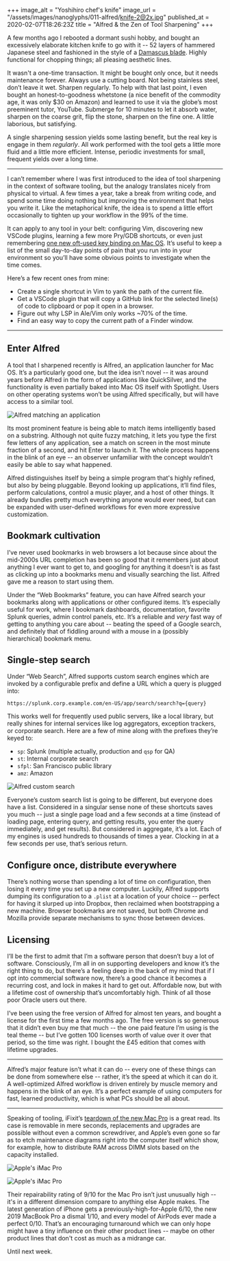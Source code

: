 +++
image_alt = "Yoshihiro chef's knife"
image_url = "/assets/images/nanoglyphs/011-alfred/knife-2@2x.jpg"
published_at = 2020-02-07T18:26:23Z
title = "Alfred & the Zen of Tool Sharpening"
+++

A few months ago I rebooted a dormant sushi hobby, and bought an excessively elaborate kitchen knife to go with it -- 52 layers of hammered Japanese steel and fashioned in the style of a [Damascus blade](https://en.wikipedia.org/wiki/Damascus_steel). Highly functional for chopping things; all pleasing aesthetic lines.

It wasn't a one-time transaction. It might be bought only once, but it needs maintenance forever. Always use a cutting board. Not being stainless steel, don’t leave it wet. Sharpen regularly. To help with that last point, I even bought an honest-to-goodness whetstone (a nice benefit of the commodity age, it was only $30 on Amazon) and learned to use it via the globe’s most preeminent tutor, YouTube. Submerge for 10 minutes to let it absorb water, sharpen on the coarse grit, flip the stone, sharpen on the fine one. A little laborious, but satisfying.

A single sharpening session yields some lasting benefit, but the real key is engage in them _regularly_. All work performed with the tool gets a little more fluid and a little more efficient. Intense, periodic investments for small, frequent yields over a long time.

---

I can’t remember where I was first introduced to the idea of tool sharpening in the context of software tooling, but the analogy translates nicely from physical to virtual. A few times a year, take a break from writing code, and spend some time doing nothing but improving the environment that helps you write it. Like the metaphorical knife, the idea is to spend a little effort occasionally to tighten up your workflow in the 99% of the time.

It can apply to any tool in your belt: configuring Vim, discovering new VSCode plugins, learning a few more Pry/GDB shortcuts, or even just remembering [one new oft-used key binding on Mac OS](https://twitter.com/brandur/status/1211683351414726657). It’s useful to keep a list of the small day-to-day points of pain that you run into in your environment so you’ll have some obvious points to investigate when the time comes.

Here’s a few recent ones from mine:

* Create a single shortcut in Vim to yank the path of the current file.
* Get a VSCode plugin that will copy a GitHub link for the selected line(s) of code to clipboard or pop it open in a browser.
* Figure out why LSP in Ale/Vim only works ~70% of the time.
* Find an easy way to copy the current path of a Finder window.

---

## Enter Alfred

A tool that I sharpened recently is Alfred, an application launcher for Mac OS. It’s a particularly good one, but the idea isn’t novel -- it was around years before Alfred in the form of applications like QuickSilver, and the functionality is even partially baked into Mac OS itself with Spotlight. Users on other operating systems won’t be using Alfred specifically, but will have access to a similar tool.

![Alfred matching an application](/assets/images/nanoglyphs/011-alfred/alfred-search@2x.png)

Its most prominent feature is being able to match items intelligently based on a substring. Although not quite fuzzy matching, it lets you type the first few letters of any application, see a match on screen in the most minute fraction of a second, and hit Enter to launch it. The whole process happens in the blink of an eye -- an observer unfamiliar with the concept wouldn’t easily be able to say what happened.

Alfred distinguishes itself by being a simple program that's highly refined, but also by being pluggable. Beyond looking up applications, it’ll find files, perform calculations, control a music player, and a host of other things. It already bundles pretty much everything anyone would ever need, but can be expanded with user-defined workflows for even more expressive customization.

## Bookmark cultivation

I’ve never used bookmarks in web browsers a lot because since about the mid-2000s URL completion has been so good that it remembers just about anything I ever want to get to, and googling for anything it doesn’t is as fast as clicking up into a bookmarks menu and visually searching the list. Alfred gave me a reason to start using them.

Under the “Web Bookmarks” feature, you can have Alfred search your bookmarks along with applications or other configured items. It’s especially useful for work, where I bookmark dashboards, documentation, favorite Splunk queries, admin control panels, etc. It’s a reliable and _very_ fast way of getting to anything you care about -- beating the speed of a Google search, and definitely that of fiddling around with a mouse in a (possibly hierarchical) bookmark menu.

## Single-step search

Under “Web Search”, Alfred supports custom search engines which are invoked by a configurable prefix and define a URL which a query is plugged into:

```
https://splunk.corp.example.com/en-US/app/search/search?q={query}
```

This works well for frequently used public servers, like a local library, but really shines for internal services like log aggregators, exception trackers, or corporate search. Here are a few of mine along with the prefixes they’re keyed to:

* `sp`: Splunk (multiple actually, production and `qsp` for QA) 
* `st`: Internal corporate search
* `sfpl`: San Francisco public library
* `amz`: Amazon

![Alfred custom search](/assets/images/nanoglyphs/011-alfred/alfred-custom-search@2x.png)

Everyone’s custom search list is going to be different, but everyone does have a list. Considered in a singular sense none of these shortcuts saves you much -- just a single page load and a few seconds at a time (instead of loading page, entering query, and getting results, you enter the query immediately, and get results). But considered in aggregate, it’s a lot. Each of my engines is used hundreds to thousands of times a year. Clocking in at a few seconds per use, that’s serious return.

## Configure once, distribute everywhere

There’s nothing worse than spending a lot of time on configuration, then losing it every time you set up a new computer. Luckily, Alfred supports dumping its configuration to a `.plist` at a location of your choice -- perfect for having it slurped up into Dropbox, then reclaimed when bootstrapping a new machine. Browser bookmarks are not saved, but both Chrome and Mozilla provide separate mechanisms to sync those between devices.

## Licensing

I’ll be the first to admit that I’m a software person that doesn’t buy a lot of software. Consciously, I’m all in on supporting developers and know it’s the right thing to do, but there’s a feeling deep in the back of my mind that if I opt into commercial software now, there’s a good chance it becomes a recurring cost, and lock in makes it hard to get out. Affordable now, but with a lifetime cost of ownership that’s uncomfortably high. Think of all those poor Oracle users out there.

I’ve been using the free version of Alfred for almost ten years, and bought a license for the first time a few months ago. The free version is so generous that it didn’t even buy me that much -- the one paid feature I’m using is the teal theme -- but I’ve gotten 100 licenses worth of value over it over that period, so the time was right. I bought the £45 edition that comes with lifetime upgrades.

---

Alfred’s major feature isn’t what it can do -- every one of these things can be done from somewhere else -- rather, it’s the speed at which it can do it. A well-optimized Alfred workflow is driven entirely by muscle memory and happens in the blink of an eye. It’s a perfect example of using computers for fast, learned productivity, which is what PCs should be all about.

---

Speaking of tooling, iFixit’s [teardown of the new Mac Pro](https://www.ifixit.com/Teardown/Mac+Pro+2019+Teardown/128922) is a great read. Its case is removable in mere seconds, replacements and upgrades are possible without even a common screwdriver, and Apple’s even gone so far as to etch maintenance diagrams right into the computer itself which show, for example, how to distribute RAM across DIMM slots based on the capacity installed.

![Apple's iMac Pro](/assets/images/nanoglyphs/011-alfred/mac-pro@2x.jpg)

![Apple's iMac Pro](/assets/images/nanoglyphs/011-alfred/mac-pro-ram-diagram@2x.jpg)

Their repairability rating of 9/10 for the Mac Pro isn’t just unusually high -- it's in a different dimension compare to anything else Apple makes. The latest generation of iPhone gets a previously-high-for-Apple 6/10, the new 2019 MacBook Pro a dismal 1/10, and every model of AirPods ever made a perfect 0/10. That’s an encouraging turnaround which we can only hope might have a tiny influence on their other product lines -- maybe on other product lines that don't cost as much as a midrange car.

Until next week.
